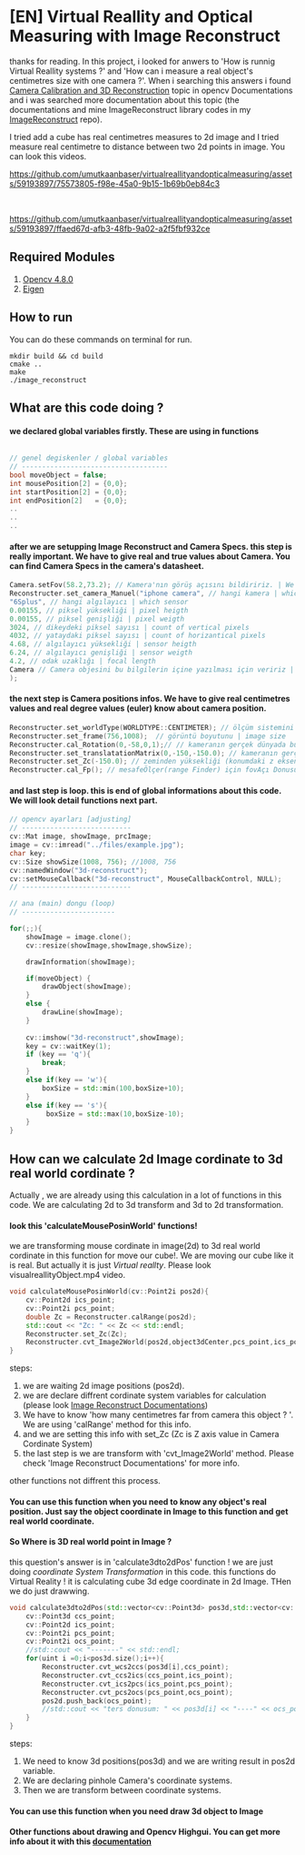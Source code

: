 # [EN] Virtual Reallity and Optical Measuring with Image Reconstruct
thanks for reading. In this project, i looked for anwers to 'How is runnig Virtual Reallity systems ?' and 'How can i measure a real object's centimetres size with one camera ?'. When i searching this answers i found <a href="https://docs.opencv.org/4.x/d9/d0c/group__calib3d.html">Camera Calibration and 3D Reconstruction</a> topic in opencv Documentations and i was searched more documentation about this topic (the documentations and mine ImageReconstruct library codes in my  <a href="https://github.com/umutkaanbaser/imagereconstruct">ImageReconstruct</a> repo). 


I tried add a cube has real centimetres measures to 2d image and I tried measure real centimetre to distance between two 2d points in image. You can look this videos.


https://github.com/umutkaanbaser/virtualreallityandopticalmeasuring/assets/59193897/75573805-f98e-45a0-9b15-1b69b0eb84c3

<br/>



https://github.com/umutkaanbaser/virtualreallityandopticalmeasuring/assets/59193897/ffaed67d-afb3-48fb-9a02-a2f5fbf932ce


## Required Modules
1. <a href="https://docs.opencv.org/4.x/d7/d9f/tutorial_linux_install.html">Opencv 4.8.0</a>
2. <a href="https://eigen.tuxfamily.org/index.php?title=Main_Page">Eigen</a>

##  How to run
You can do these commands on terminal for run.
```
mkdir build && cd build
cmake ..
make
./image_reconstruct
```

## What are this code doing ?
#### we declared global variables firstly. These are using in functions
```c++

// genel degiskenler / global variables
// ------------------------------------
bool moveObject = false;
int mousePosition[2] = {0,0};
int startPosition[2] = {0,0};
int endPosition[2]   = {0,0};
..
..
..
```
#### after we are setupping Image Reconstruct and Camera Specs. this step is really important. We have to give real and true values about Camera. You can find Camera Specs in the camera's datasheet.
```c++
Camera.setFov(58.2,73.2); // Kamera'nın görüş açısını bildiririz. | We set the fov information about the camera
Reconstructer.set_camera_Manuel("iphone camera", // hangi kamera | which camera
"6Splus", // hangi algılayıcı | which sensor
0.00155, // piksel yüksekliği | pixel heigth
0.00155, // piksel genişliği | pixel weigth
3024, // dikeydeki piksel sayısı | count of vertical pixels 
4032, // yataydaki piksel sayısı | count of horizantical pixels 
4.68, // algılayıcı yüksekliği | sensor heigth
6.24, // algılayıcı genişliği | sensor weigth
4.2, // odak uzaklığı | focal length
Camera // Camera objesini bu bilgilerin içine yazılması için veririz | we are giving to Camera object for it write the information on the object
); 
```

#### the next step is Camera positions infos. We have to give real centimetres values and real degree values (euler) know about camera position. 
```C++
Reconstructer.set_worldType(WORLDTYPE::CENTIMETER); // ölçüm sistemini söyleriz | we are setting measurement
Reconstructer.set_frame(756,1008);  // görüntü boyutunu | image size
Reconstructer.cal_Rotation(0,-58,0,1);// // kameranın gerçek dünyada bulunduğu euler açıları | Euler angles where the camera is located in the real world
Reconstructer.set_translatationMatrix(0,-150,-150.0); // kameranın gerçek dünyada ki konumu | the position where the camera is located in the real world
Reconstructer.set_Zc(-150.0); // zeminden yüksekliği (konumdaki z ekseni ile aynıdır!) | height above ground (same as z-axis at location!)
Reconstructer.cal_Fp(); // mesafeÖlçer(range Finder) için fovAçı Donusumu hesaplanır | Calculate Fov to Degree tansform for range Finder
```
#### and last step is loop. this is end of global informations about this code. We will look detail functions next part.
```c++
// opencv ayarları [adjusting]
// ---------------------------
cv::Mat image, showImage, prcImage;
image = cv::imread("../files/example.jpg");
char key;
cv::Size showSize(1008, 756); //1008, 756
cv::namedWindow("3d-reconstruct");
cv::setMouseCallback("3d-reconstruct", MouseCallbackControl, NULL);
// ---------------------------

// ana (main) dongu (loop)
// -----------------------

for(;;){
    showImage = image.clone();
    cv::resize(showImage,showImage,showSize);

    drawInformation(showImage);

    if(moveObject) {
        drawObject(showImage);
    }
    else {
        drawLine(showImage);
    }
    
    cv::imshow("3d-reconstruct",showImage);
    key = cv::waitKey(1);
    if (key == 'q'){
        break;
    }
    else if(key == 'w'){
        boxSize = std::min(100,boxSize+10);
    }
    else if(key == 's'){
         boxSize = std::max(10,boxSize-10);
    }
}

```

## How can we calculate 2d Image cordinate to 3d real world cordinate ? 
Actually , we are already using this calculation in a lot of functions in this code. We are calculating 2d to 3d transform and 3d to 2d transformation.
#### look this 'calculateMousePosinWorld' functions!
we are transforming mouse cordinate in image(2d) to 3d real world cordinate in this function for move our cube!. We are moving our cube like it is real. But actually it is just <i>Virtual reallty</i>. Please look visualreallityObject.mp4 video.
```c++
void calculateMousePosinWorld(cv::Point2i pos2d){
    cv::Point2d ics_point;
    cv::Point2i pcs_point;
    double Zc = Reconstructer.calRange(pos2d);
    std::cout << "Zc: " << Zc << std::endl;
    Reconstructer.set_Zc(Zc);
    Reconstructer.cvt_Image2World(pos2d,object3dCenter,pcs_point,ics_point);
}
```
steps:
1. we are waiting 2d image positions (pos2d).
2. we are declare diffrent cordinate system variables for calculation (please look <a href="https://github.com/umutkaanbaser/imagereconstruct/tree/main/Documentations">Image Reconstruct Documentations</a>)
3. We have to know 'how many centimetres far from camera this object ? '. We are using 'calRange' method for this info.
4. and we are setting this info with set_Zc (Zc is Z axis value in Camera Cordinate System)
5. the last step is we are transform with 'cvt_Image2World' method. Please check 'Image Reconstruct Documentations' for more info.

other functions not diffrent this process.
#### You can use this function when you need to know  any object's real position. Just say the object coordinate in Image to this function and get real world coordinate.

#### So Where is 3D real world point in Image ?
this question's answer is in 'calculate3dto2dPos' function !
we are just doing <i>coordinate System Transformation </i> in this code.
this functions do Virtual Reality ! it is calculating cube 3d edge coordinate in 2d Image. THen we do just drawwing.
```c++
void calculate3dto2dPos(std::vector<cv::Point3d> pos3d,std::vector<cv::Point2i> &pos2d){
    cv::Point3d ccs_point;
    cv::Point2d ics_point;
    cv::Point2i pcs_point;
    cv::Point2i ocs_point;
    //std::cout << "-------" << std::endl;
    for(uint i =0;i<pos3d.size();i++){
        Reconstructer.cvt_wcs2ccs(pos3d[i],ccs_point);
        Reconstructer.cvt_ccs2ics(ccs_point,ics_point);
        Reconstructer.cvt_ics2pcs(ics_point,pcs_point);
        Reconstructer.cvt_pcs2ocs(pcs_point,ocs_point);
        pos2d.push_back(ocs_point);
        //std::cout << "ters donusum: " << pos3d[i] << "----" << ocs_point << std::endl;
    }
}
```
steps:
1. We need to know 3d positions(pos3d) and we are writing result in pos2d variable.
2. We are declaring pinhole Camera's coordinate systems.
3. Then we are transform between coordinate systems.
#### You can use this function when you need draw 3d object to Image

#### Other functions about drawing and Opencv Highgui. You can get more info about it with this <a href="https://docs.opencv.org/3.4/d7/dfc/group__highgui.html">documentation</a>
